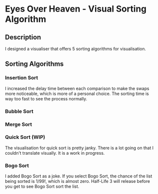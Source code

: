 # Eyes Over Heaven - Visual Sorting Algorithm

## Description
I designed a visualiser that offers 5 sorting algorithms for visualisation. 

## Sorting Algorithms
### Insertion Sort
I increased the delay time between each comparison to make the swaps more noticeable, which is more of a personal choice. The sorting time is way too fast to see the process normally.

### Bubble Sort

### Merge Sort

### Quick Sort (WIP)
The visualisation for quick sort is pretty janky. There is a lot going on that I couldn't translate visually. It is a work in progress.
### Bogo Sort
I added Bogo Sort as a joke. If you select Bogo Sort, the chance of the list being sorted is $1/99!$, which is almost zero. Half-Life 3 will release before you get to see Bogo Sort sort the list.
